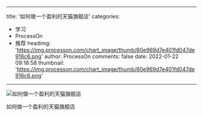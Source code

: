 
---
title: '如何做一个盈利的天猫旗舰店'
categories: 
 - 学习
 - ProcessOn
 - 推荐
headimg: 'https://img.processon.com/chart_image/thumb/60e969d7e401fd047de916c6.png'
author: ProcessOn
comments: false
date: 2022-01-22 09:18:58
thumbnail: 'https://img.processon.com/chart_image/thumb/60e969d7e401fd047de916c6.png'
---

<div>   
<img class="thumb" alt="如何做一个盈利的天猫旗舰店" src="https://img.processon.com/chart_image/thumb/60e969d7e401fd047de916c6.png" referrerpolicy="no-referrer">
<p>如何做一个盈利的天猫旗舰店</p>  
</div>
            